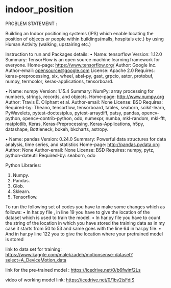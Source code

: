 # indoor_position
PROBLEM STATEMENT :

Building an Indoor positioning systems (IPS) which  enable locating the position of  objects or people within buildings(malls, hospitals etc.) by using Human Activity (walking, upstairing etc.)

Instruction to run and Packages details:
•	Name: tensorflow
              Version: 1.12.0
              Summary: TensorFlow is an open source machine learning framework for everyone.
               Home-page: https://www.tensorflow.org/
               Author: Google Inc.
               Author-email: opensource@google.com
               License: Apache 2.0
               Requires: keras-preprocessing, six, wheel, absl-py, gast, grpcio, astor, protobuf, numpy,
               termcolor, keras-applications, tensorboard.






•	Name: numpy
              Version: 1.15.4
              Summary: NumPy: array processing for numbers, strings, records, and objects.
              Home-page: http://www.numpy.org
              Author: Travis E. Oliphant et al.
              Author-email: None
              License: BSD
              Requires:
Required-by: Theano, tensorflow, tensorboard, tables, seaborn, scikit-learn, PyWavelets, pytest-doctestplus, pytest-arraydiff, patsy, pandas, opencv-python, opencv-contrib-python, odo, numexpr, numba, mkl-random, mkl-fft, matplotlib, Keras, Keras-Preprocessing, Keras-Applications, h5py, datashape, Bottleneck, bokeh, bkcharts, astropy.








•	Name: pandas
Version: 0.24.0
Summary: Powerful data structures for data analysis, time series, and statistics
Home-page: http://pandas.pydata.org
Author: None
Author-email: None
License: BSD
Requires: numpy, pytz, python-dateutil
Required-by: seaborn, odo



Python Libraries:
1.	Numpy.
2.	Pandas.
3.	Glob.
4.	Sklearn.
5.	Tensorflow.


To run the following set of codes you have to make some changes which as follows:
•	In har.py file , in line 19 you have to give the location of the dataset which is used to train the model.
•	In har.py file you have to count the string of the location in which you have stored the training data as in my case it starts from 50 to 53 and same goes with the line 64 in har.py file.
•	And in har.py line 122 you to give the location where your pretrained model is stored 




link to data set for training: https://www.kaggle.com/malekzadeh/motionsense-dataset?select=A_DeviceMotion_data


link for the pre-trained model : https://icedrive.net/0/b6fwinf2Ls

video of working model link: https://icedrive.net/0/1bv2jsFdiS
